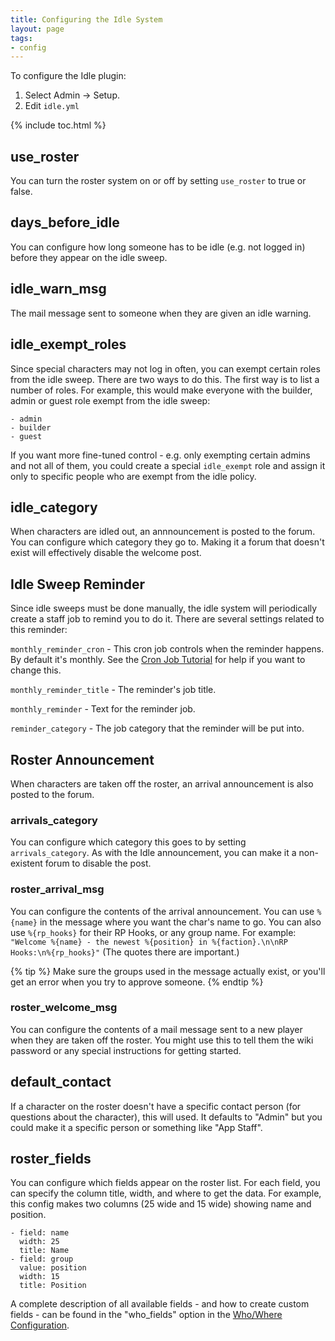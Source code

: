 ```yaml
---
title: Configuring the Idle System
layout: page
tags:
- config
---
```


To configure the Idle plugin:

1. Select Admin -> Setup.
2. Edit `idle.yml`

{% include toc.html %}

## use_roster

You can turn the roster system on or off by setting `use_roster` to true or false.

## days_before_idle

You can configure how long someone has to be idle (e.g. not logged in) before they appear on the idle sweep.

## idle_warn_msg

The mail message sent to someone when they are given an idle warning.

## idle_exempt_roles

Since special characters may not log in often, you can exempt certain roles from the idle sweep.  There are two ways to do this.  The first way is to list a number of roles.  For example, this would make everyone with the builder, admin or guest role exempt from the idle sweep:

    - admin
    - builder
    - guest

If you want more fine-tuned control - e.g. only exempting certain admins and not all of them, you could create a special `idle_exempt` role and assign it only to specific people who are exempt from the idle policy.

## idle_category

When characters are idled out, an annnouncement is posted to the forum.  You can configure which category they go to.  Making it a forum that doesn't exist will effectively disable the welcome post.

## Idle Sweep Reminder

Since idle sweeps must be done manually, the idle system will periodically create a staff job to remind you to do it.  There are several settings related to this reminder:

`monthly_reminder_cron` - This cron job controls when the reminder happens.  By default it's monthly.  See the [Cron Job Tutorial](http://www.aresmush.com/tutorials/code/cron.html) for help if you want to change this.

`monthly_reminder_title` - The reminder's job title.

`monthly_reminder` - Text for the reminder job.

`reminder_category` - The job category that the reminder will be put into.

## Roster Announcement

When characters are taken off the roster, an arrival announcement is also posted to the forum.  

### arrivals_category

You can configure which category this goes to by setting `arrivals_category`.  As with the Idle announcement, you can make it a non-existent forum to disable the post.

### roster_arrival_msg

You can configure the contents of the arrival announcement.  You can use `%{name}` in the message where you want the char's name to go.  You can also use `%{rp_hooks}` for their RP Hooks, or any group name.  For example:  `"Welcome %{name} - the newest %{position} in %{faction}.\n\nRP Hooks:\n%{rp_hooks}"`  (The quotes there are important.)

{% tip %}
Make sure the groups used in the message actually exist, or you'll get an error when you try to approve someone. 
{% endtip %}

### roster_welcome_msg

You can configure the contents of a mail message sent to a new player when they are taken off the roster.  You might use this to tell them the wiki password or any special instructions for getting started.

## default_contact

If a character on the roster doesn't have a specific contact person (for questions about the character), this will used.  It defaults to "Admin" but you could make it a specific person or something like "App Staff".

## roster_fields

You can configure which fields appear on the roster list.  For each field, you can specify the column title, width, and where to get the data.  For example, this config makes two columns (25 wide and 15 wide) showing name and position.

    - field: name
      width: 25
      title: Name
    - field: group
      value: position
      width: 15
      title: Position

A complete description of all available fields - and how to create custom fields - can be found in the "who_fields" option in the [Who/Where Configuration](/tutorials/config/who.html).